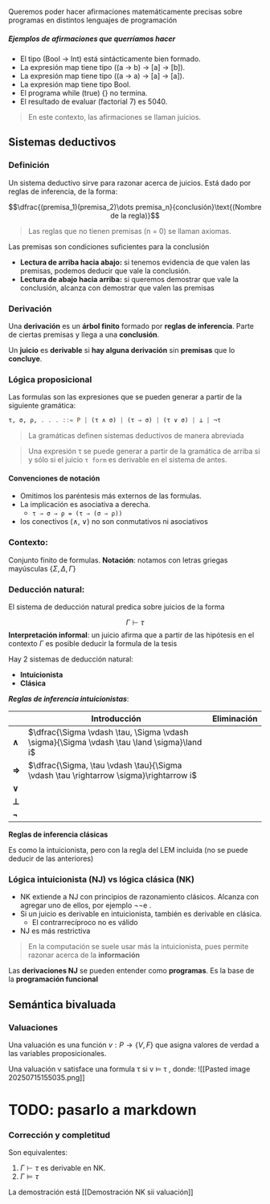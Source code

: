 Queremos poder hacer afirmaciones matemáticamente precisas sobre programas en distintos lenguajes de programación

##### Ejemplos de afirmaciones que querríamos hacer
+ El tipo (Bool -> Int) está sintácticamente bien formado.
+ La expresión map tiene tipo ((a -> b) -> [a] -> [b]).
+ La expresión map tiene tipo ((a -> a) -> [a] -> [a]).
+ La expresión map tiene tipo Bool.
+ El programa while (true) {} no termina.
+ El resultado de evaluar (factorial 7) es 5040.
> En este contexto, las afirmaciones se llaman juicios.

## Sistemas deductivos

### Definición

Un sistema deductivo sirve para razonar acerca de juicios.
Está dado por reglas de inferencia, de la forma:

$$\dfrac{(premisa_1)(premisa_2)\dots premisa_n}{conclusión}\text{(Nombre de la regla)}$$

> Las reglas que no tienen premisas (n = 0) se llaman axiomas.

Las premisas son condiciones suficientes para la conclusión

+ **Lectura de arriba hacia abajo:**
si tenemos evidencia de que valen las premisas, podemos deducir que vale la conclusión.
+ **Lectura de abajo hacia arriba:**
si queremos demostrar que vale la conclusión, alcanza con demostrar que valen las premisas
### Derivación

Una **derivación** es un **árbol finito** formado por **reglas de inferencia**. Parte de ciertas premisas y llega a una **conclusión**.

Un **juicio** es **derivable** si **hay alguna derivación** sin **premisas** que lo **concluye**.
### Lógica proposicional

Las formulas son las expresiones que se pueden generar a partir de
la siguiente gramática:
```haskell
τ, σ, ρ, . . . ::= P | (τ ∧ σ) | (τ ⇒ σ) | (τ ∨ σ) | ⊥ | ¬τ
```
> La gramáticas definen sistemas deductivos de manera abreviada

> Una expresión τ se puede generar a partir de la gramática de arriba
si y sólo si el juicio `τ form` es derivable en el sistema de antes.

#### Convenciones de notación
+ Omitimos los paréntesis más externos de las formulas.
+ La implicación es asociativa a derecha.
	+ `τ ⇒ σ ⇒ ρ = (τ ⇒ (σ ⇒ ρ))`
+ los conectivos (∧, ∨) no son conmutativos ni asociativos

### Contexto:
Conjunto finito de formulas.
**Notación**: notamos con letras griegas mayúsculas $\{\Sigma,\Delta, \Gamma\}$   

### Deducción natural:

El sistema de deducción natural predica sobre juicios de la forma

$$\Gamma \vdash \tau$$
**Interpretación informal**: un juicio afirma que a partir de las hipótesis en el contexto $\Gamma$  es posible deducir la formula de la tesis

Hay 2 sistemas de deducción natural:
+ **Intuicionista**
+ **Clásica**

***Reglas de inferencia intuicionistas***:

|       | **Introducción**                                                                           | **Eliminación** |
| ----- | ------------------------------------------------------------------------------------------ | --------------- |
| **∧** | $\dfrac{\Sigma \vdash \tau, \Sigma \vdash \sigma}{\Sigma \vdash \tau \land \sigma}\land i$ |                 |
| **⇒** | $\dfrac{\Sigma, \tau \vdash \tau}{\Sigma \vdash \tau \rightarrow \sigma}\rightarrow i$     |                 |
| **∨** |                                                                                            |                 |
| **⊥** |                                                                                            |                 |
| **¬** |                                                                                            |                 |

**Reglas de inferencia clásicas**

Es como la intuicionista, pero con la regla del LEM incluida (no se puede deducir de las anteriores)

### Lógica intuicionista (NJ) vs lógica clásica (NK)

+ NK extiende a NJ con principios de razonamiento clásicos. Alcanza con agregar uno de ellos, por ejemplo ¬¬e .
+ Si un juicio es derivable en intuicionista, también es derivable en clásica.
	+ El contrarrecíproco no es válido
+ NJ es más restrictiva

> En la computación se suele usar más la intuicionista, pues permite razonar acerca de la **información**

Las **derivaciones NJ** se pueden entender como **programas**. Es la base de la **programación funcional**

## Semántica bivaluada

### Valuaciones
Una valuación es una función $v : P \rightarrow \{V, F\}$  que asigna valores de verdad a las variables proposicionales.

Una valuación v satisface una formula τ si v ⊨ τ , donde:
![[Pasted image 20250715155035.png]]

# TODO: pasarlo a markdown


### Corrección y completitud

Son equivalentes:
1. $\Gamma \vdash \tau$  es derivable en NK.
2. $\Gamma \vDash \tau$ 

La demostración está [[Demostración NK sii valuación]]
